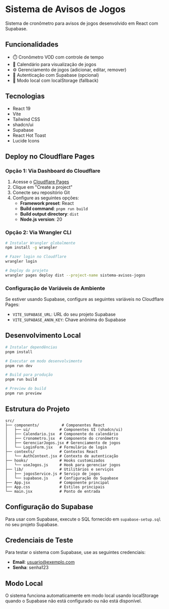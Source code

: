 # Sistema de Avisos de Jogos

Sistema de cronômetro para avisos de jogos desenvolvido em React com Supabase.

## Funcionalidades

- ⏱️ Cronômetro VOD com controle de tempo
- 📅 Calendário para visualização de jogos
- ⚙️ Gerenciamento de jogos (adicionar, editar, remover)
- 🔐 Autenticação com Supabase (opcional)
- 💾 Modo local com localStorage (fallback)

## Tecnologias

- React 19
- Vite
- Tailwind CSS
- shadcn/ui
- Supabase
- React Hot Toast
- Lucide Icons

## Deploy no Cloudflare Pages

### Opção 1: Via Dashboard do Cloudflare

1. Acesse o [Cloudflare Pages](https://pages.cloudflare.com/)
2. Clique em "Create a project"
3. Conecte seu repositório Git
4. Configure as seguintes opções:
   - **Framework preset**: React
   - **Build command**: `pnpm run build`
   - **Build output directory**: `dist`
   - **Node.js version**: 20

### Opção 2: Via Wrangler CLI

```bash
# Instalar Wrangler globalmente
npm install -g wrangler

# Fazer login no Cloudflare
wrangler login

# Deploy do projeto
wrangler pages deploy dist --project-name sistema-avisos-jogos
```

### Configuração de Variáveis de Ambiente

Se estiver usando Supabase, configure as seguintes variáveis no Cloudflare Pages:

- `VITE_SUPABASE_URL`: URL do seu projeto Supabase
- `VITE_SUPABASE_ANON_KEY`: Chave anônima do Supabase

## Desenvolvimento Local

```bash
# Instalar dependências
pnpm install

# Executar em modo desenvolvimento
pnpm run dev

# Build para produção
pnpm run build

# Preview do build
pnpm run preview
```

## Estrutura do Projeto

```
src/
├── components/          # Componentes React
│   ├── ui/             # Componentes UI (shadcn/ui)
│   ├── Calendario.jsx  # Componente do calendário
│   ├── Cronometro.jsx  # Componente do cronômetro
│   ├── GerenciarJogos.jsx # Gerenciamento de jogos
│   └── LoginForm.jsx   # Formulário de login
├── contexts/           # Contextos React
│   └── AuthContext.jsx # Contexto de autenticação
├── hooks/              # Hooks customizados
│   └── useJogos.js     # Hook para gerenciar jogos
├── lib/                # Utilitários e serviços
│   ├── jogosService.js # Serviço de jogos
│   └── supabase.js     # Configuração do Supabase
├── App.jsx             # Componente principal
├── App.css             # Estilos principais
└── main.jsx            # Ponto de entrada
```

## Configuração do Supabase

Para usar com Supabase, execute o SQL fornecido em `supabase-setup.sql` no seu projeto Supabase.

## Credenciais de Teste

Para testar o sistema com Supabase, use as seguintes credenciais:

- **Email**: usuario@exemplo.com
- **Senha**: senha123

## Modo Local

O sistema funciona automaticamente em modo local usando localStorage quando o Supabase não está configurado ou não está disponível.

